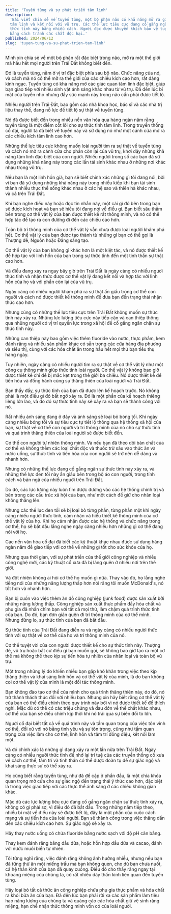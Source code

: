 ```yaml
---
title: 'Tuyến tùng và sự phát triển tâm linh'
description:
  'Bài viết chia sẻ về tuyến tùng, một bộ phận não có khả năng mở ra giác quan
  tâm linh và kết nối với vũ trụ. Các thế lực tiêu cực đang cố gắng ngăn chặn sự
  thức tỉnh này bằng nhiều cách. Người đọc được khuyến khích bảo vệ tuyến tùng
  bằng cách tránh các chất độc hại.'
published: 2024/06/12
slug: 'tuyen-tung-va-su-phat-trien-tam-linh'
---
```


Mình xin chia sẻ về một bộ phận rất đặc biệt trong não, mở ra một thế giới mà
hầu hết mọi người trên Trái Đất không biết đến.

Đó là tuyến tùng, nằm ở vị trí đặc biệt phía sau bộ não. Chức năng của nó, và
cách mà nó có thể mở ra thế giới của các chiều kích cao hơn, rất đáng kinh ngạc.
Tuyến tùng có khả năng mở các giác quan tâm linh đặc biệt, giúp bạn giao tiếp
với nhiều sinh vật ánh sáng khác nhau từ vũ trụ. Đã đến lúc bí mật của tuyến nhỏ
nhưng đầy sức mạnh này trong não cần phải được tiết lộ.

Nhiều người trên Trái Đất, bao gồm các nhà khoa học, bác sĩ và các nhà trị liệu
thay thế, đang nỗ lực để tiết lộ sự thật về tuyến tùng.

Nó đã được biết đến trong nhiều nền văn hóa qua hàng ngàn năm rằng tuyến tùng là
một điểm cốt lõi cho sự thức tỉnh tâm linh. Trong truyền thống cổ đại, người ta
đã biết về tuyến này và sử dụng nó như một cánh cửa mở ra các chiều kích tâm
linh cao hơn.

Những thế lực tiêu cực không muốn loài người tìm ra sự thật về tuyến tùng và
cách nó mở ra cánh cửa cho phần còn lại của vũ trụ, khơi dậy những khả năng tâm
linh đặc biệt của con người. Nhiều người trong số các bạn đã sử dụng những khả
năng này trong các lần tái sinh khác nhau ở những nơi khác nhau trong vũ trụ.

Nếu bạn là một linh hồn già, bạn sẽ biết chính xác những gì tôi đang nói, bởi vì
bạn đã sử dụng những khả năng này trong nhiều kiếp khi bạn tái sinh thành nhiều
thực thể sống khác nhau ở các hệ sao và thiên hà khác nhau, và cả trên Trái Đất.

Khi bạn nghe điều này hoặc đọc tin nhắn này, một cái gì đó bên trong bạn sẽ được
kích hoạt và bạn sẽ hiểu tôi đang nói về điều gì. Bạn biết sâu thẳm bên trong cơ
thể vật lý của bạn được thiết kế rất thông minh, và nó có thể hợp tác để tạo ra
con đường đi đến các chiều cao hơn.

Toàn bộ trí thông minh của cơ thể vật lý vẫn chưa được loài người khám phá hết.
Cơ thể vật lý của bạn được tạo thành từ những gì bạn có thể gọi là Thượng đế,
Nguồn hoặc Đấng sáng tạo.

Cơ thể vật lý của bạn không gì khác hơn là một kiệt tác, và nó được thiết kế để
hợp tác với linh hồn của bạn trong sự thức tỉnh đến một tinh thần sự thật cao
hơn.

Và điều đang xảy ra ngay bây giờ trên Trái Đất là ngày càng có nhiều người thức
tỉnh và nhận thức được cơ thể vật lý đang kết nối và hợp tác với linh hồn của họ
và với phần còn lại của vũ trụ.

Ngày càng có nhiều người khám phá ra sự thật ẩn giấu trong cơ thể con người và
cách nó được thiết kế thông minh để đưa bạn đến trạng thái nhận thức cao hơn.

Nhưng cũng có những thế lực tiêu cực trên Trái Đất không muốn sự thức tỉnh này
xảy ra. Những lực lượng tiêu cực này tiếp cận và can thiệp thông qua những người
có vị trí quyền lực trong xã hội để cố gắng ngăn chặn sự thức tỉnh này.

Những can thiệp này bao gồm việc thêm fluoride vào nước, thực phẩm, kem đánh
răng và nhiều sản phẩm khác có sẵn trong các cửa hàng địa phương và siêu thị,
cùng với các hóa chất ẩn trong hầu hết mọi thứ bạn tiêu thụ hàng ngày.

Tuy nhiên, ngày càng có nhiều người tìm ra sự thật về cơ thể vật lý như một công
cụ thông minh giúp thức tỉnh loài người. Cơ thể vật lý không bao giờ được thiết
kế chỉ để bị mắc kẹt trong thế giới ba chiều. Nó được thiết kế để tiến hóa và
đồng hành cùng sự thăng thiên của loài người và Trái Đất.

Bạn thấy đấy, sự thức tỉnh của bạn đã được lên kế hoạch trước. Nó không phải là
một điều gì đó bất ngờ xảy ra. Đó là một phần của kế hoạch thiêng liêng lớn lao,
và do đó sự thức tỉnh này sẽ xảy ra và bạn sẽ thành công với nó.

Rất nhiều ánh sáng đang ở đây và ánh sáng sẽ loại bỏ bóng tối. Khi ngày càng
nhiều bóng tối và sự tiêu cực tự tiết lộ thông qua hệ thống xã hội của bạn, sự
thật về cơ thể con người và trí thông minh của nó cho sự thức tỉnh và quá trình
thăng thiên của loài người sẽ được biết đến.

Cơ thể con người tự nhiên thông minh. Và nếu bạn đã theo dõi bản chất của cơ thể
và không thêm các loại chất độc và thuốc trừ sâu vào thức ăn và nước uống, sự
thức tỉnh và tiến hóa của con người sẽ trở nên dễ dàng và nhanh hơn.

Nhưng có những thế lực đang cố gắng ngăn sự thức tỉnh này xảy ra, và những thế
lực đen tối này ẩn giấu bên trong bộ áo con người, trong tính cách và bản ngã
của nhiều người trên Trái Đất.

Do đó, các lực lượng này luôn tìm được đường vào các hệ thống chính trị và bên
trong các cấu trúc xã hội của bạn, như một cách để giữ cho nhân loại không thăng
lên.

Nhưng các thế lực đen tối sẽ bị loại bỏ từng phần, từng phần một khi ngày càng
nhiều người thức tỉnh, cảm nhận và hiểu thiết kế thông minh của cơ thể vật lý
của họ. Khi họ cảm nhận được các hệ thống và chức năng trong cơ thể, họ sẽ bắt
đầu lắng nghe ngày càng nhiều hơn những gì cơ thể đang nói với họ.

Các nền văn hóa cổ đại đã biết các kỹ thuật khác nhau được sử dụng hàng ngàn năm
để giao tiếp với cơ thể về những gì tốt cho sức khỏe của họ.

Nhưng qua thời gian, với sự phát triển của thế giới công nghiệp và nhiều công
nghệ mới, các kỹ thuật cổ xưa đã bị lãng quên ở nhiều nơi trên thế giới.

Và đột nhiên không ai hỏi cơ thể họ muốn gì nữa. Thay vào đó, họ lắng nghe tiếng
nói của những năng lượng thấp hơn nói rằng tôi muốn McDonald's, nó tốt hơn và
nhanh hơn.

Bạn bị cuốn vào việc thèm ăn đồ công nghiệp (junk food) được sản xuất bởi những
năng lượng thấp. Công nghiệp sản xuất thực phẩm đầy hóa chất và phụ gia đã nhấn
chìm bạn với tất cả mọi thứ, làm chậm quá trình thức tỉnh của bạn. Do đó, bạn
đơn giản quên đi trí thông minh của cơ thể mình. Nhưng đừng lo, sự thức tỉnh của
bạn đã bắt đầu.

Sự thức tỉnh của Trái Đất đang diễn ra và ngày càng có nhiều người thức tỉnh với
sự thật về cơ thể của họ và trí thông minh của nó.

Cơ thể tuyệt vời của con người được thiết kế cho sự thức tỉnh này. Thượng đế, vũ
trụ hoặc bất cứ điều gì bạn muốn gọi, sẽ không bao giờ tạo ra một cơ thể mà
không thể theo kịp sự tiến hóa tự nhiên của nhân loại và toàn bộ vũ trụ.

Một trong những lý do khiến nhiều bạn gặp khó khăn trong việc theo kịp thăng
thiên và khai sáng linh hồn và cơ thể vật lý của mình, là do bạn không coi cơ
thể vật lý của mình là một đối tác thông minh.

Bạn không đào tạo cơ thể của mình cho quá trình thăng thiên này, do đó, nó trở
thành thách thức đối với nhiều bạn. Nhưng xin hãy biết rằng cơ thể vật lý của
bạn có thể điều chỉnh theo quy trình này bởi vì nó được thiết kế để thích nghi.
Mặc dù có thể có các triệu chứng và đau đớn về thể chất khác nhau, cơ thể của
bạn sẽ điều chỉnh kịp thời khi nó trải qua sự biến đổi to lớn.

Người cổ đại biết tất cả về quá trình này và tầm quan trọng của việc tôn vinh cơ
thể, đối xử với nó bằng tình yêu và sự tôn trọng, cũng như tầm quan trọng của
việc làm cho cơ thể, linh hồn và tâm trí đồng điệu, kết nối làm một.

Và đó chính xác là những gì đang xảy ra một lần nữa trên Trái Đất. Ngày càng có
nhiều người thức tỉnh để nhớ lại trí tuệ của các truyền thống cổ xưa về cách cơ
thể, tâm trí và tinh thần có thể được đoàn tụ để sự giác ngộ và khai sáng thực
sự có thể xảy ra.

Họ cũng biết rằng tuyến tùng, như đã đề cập ở phần đầu, là một chìa khóa quan
trọng mở cửa cho sự giác ngộ đến trạng thái ý thức cao hơn, đặc biệt là trong
việc giao tiếp với các thực thể ánh sáng ở các chiều không gian khác.

Mặc dù các lực lượng tiêu cực đang cố gắng ngăn chặn sự thức tỉnh xảy ra, không
có gì phải sợ, vì điều đó đã bắt đầu. Trong những năm tiếp theo, nhiều bí mật về
điều này sẽ được tiết lộ, đây là một phần của cuộc cách mạng và sự tiến hóa của
loài người. Bạn sẽ thành công trong việc thăng dần đến các chiều kích cao hơn.
Sự giác ngộ sẽ xảy ra.

Hãy thay nước uống có chứa fluoride bằng nước sạch với độ pH cân bằng.

Thay kem đánh răng bằng dầu dừa, hoặc hỗn hợp dầu dừa và cacao, đánh với nước
muối biển tự nhiên.

Tôi từng nghĩ rằng, việc đánh răng không ảnh hưởng nhiều, nhưng nếu bạn đã từng
thử ăn một miếng trầu mà bạn không quen, cho dù bạn chưa nuốt, cả hệ thần kinh
của bạn đã quay cuồng. Điều đó cho thấy rằng ngay tại khoang miệng của chúng ta,
có rất nhiều dây thần kinh liên quan đến tuyến tùng.

Hãy loại bỏ tất cả thức ăn công nghiệp chứa phụ gia thực phẩm và hóa chất ra
khỏi bữa ăn của bạn. Đã đến lúc bạn phải rời xa các sản phẩm làm tiêu hao năng
lượng của chúng ta và quảng cáo các hóa chất giữ vệ sinh răng miệng, hạn chế
nhận thức thông minh vốn có của loài người.
